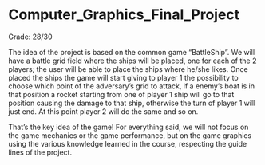 # Computer_Graphics_Final_Project

Grade: 28/30

The idea of the project is based on the common game “BattleShip”. 
We will have a battle grid field where the ships will be placed, one for each of the 2 players; the user will be able to place the ships where he/she likes. 
Once placed the ships the game will start giving to player 1 the possibility to choose which point of the adversary’s grid to attack, if a enemy’s boat is in that position a rocket starting from one of player 1 ship will go to that position causing the damage to that ship, otherwise the turn of player 1 will just end. At this point player 2 will do the same and so on. 

That’s the key idea of the game! 
For everything said, we will not focus on the game mechanics or the game performance, but on the game graphics using the various knowledge learned in the course, respecting the guide lines of the project.

